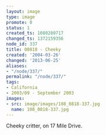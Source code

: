 ```yaml
---
layout: image
type: image
promote: 0
status: 1
created_ts: 1080280717
changed_ts: 1372159356
node_id: 337
title: 00818 - Cheeky
created: '2004-03-26'
changed: '2013-06-25'
aliases:
- "/node/337/"
permalink: "/node/337/"
tags:
- California
- 2003/09 - September 2003
images:
- src: image/images/108_0818-337.jpg
  name: 108_0818-337.jpg
---
```

Cheeky critter, on 17 Mile Drive.
